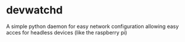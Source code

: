 devwatchd
=========

A simple python daemon for easy network configuration allowing easy acces for headless devices (like the raspberry pi)
